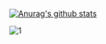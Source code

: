 [![Anurag's github stats](https://github-readme-stats.vercel.app/api?username=phoshp&theme=dark&custom_title=peroxymonophosphoric%20acid&include_all_commits=true&show_icons=true&layout=compact&count_private=true)](https://github.com/anuraghazra/github-readme-stats)

![1](https://github-readme-stats.vercel.app/api/top-langs/?username=phoshp&theme=dark&layout=compact&langs_count=10)
